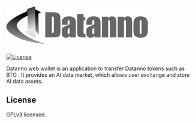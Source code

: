# ![Datanno Logo](https://raw.githubusercontent.com/Datanno/DataExchange-pc/master/pic/logo.png)

[![License](https://img.shields.io/badge/licence-GPL--3-blue.svg)](https://opensource.org/licenses/GPL-3.0)

Datanno web wallet is an application to transfer Datanno tokens such as BTO . It provides an AI data market, which allows user exchange and store AI data assets.

## License
GPLv3 licensed.


